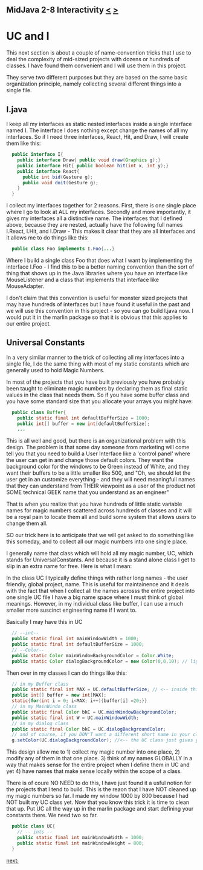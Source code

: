 ## MidJava 2-8 Interactivity [&LT;](MJ0207.md) [&GT;](MJ0209.md)
# UC and I
This next section is about a couple of name-convention tricks that I use to deal the complexity of mid-sized projects with dozens or hundreds of classes. I have found them convenient and I will use them in this project.

They serve two different purposes but they are based on the same basic organization principle, namely collecting several different things into a single file.

## I.java

I keep all my interfaces as static nested interfaces inside a single interface named I. The interface I does nothing except change the names of all my interfaces. So if I need three interfaces, React, Hit, and Draw, I will create them like this:

```java
  public interface I{
    public interface Draw{ public void draw(Graphics g);}
    public interface Hit{ public boolean hit(int x, int y);}
    public interface React{ 
      public int bid(Gesture g);
      public void doit(Gesture g);
    }
  } 
```

I collect my interfaces together for 2 reasons. First, there is one single place where I go to look at ALL my interfaces. Secondly and more importantly, it gives my interfaces all a distinctive name. The interfaces that I defined above, because they are nested, actually have the following full names I.React, I.Hit, and I.Draw - This makes it clear that they are all interfaces and it allows me to do things like this:

```java
  public class Foo implements I.Foo{...}
```

Where I build a single class Foo that does what I want by implementing the interface I.Foo - I find this to be a better naming convention than the sort of thing that shows up in the Java libraries where you have an interface like MouseListener and a class that implements that interface like MouseAdapter.

I don't claim that this convention is useful for monster sized projects that may have hundreds of interfaces but I have found it useful in the past and we will use this convention in this project - so you can go build I.java now. I would put it in the marlin package so that it is obvious that this applies to our entire project.

## Universal Constants

In a very similar manner to the trick of collecting all my interfaces into a single file, I do the same thing with most of my static constants which are generally used to hold Magic Numbers.

In most of the projects that you have built previously you have probably been taught to eliminate magic numbers by declaring them as final static values in the class that needs them. So if you have some buffer class and you have some standard size that you allocate your arrays you might have:

```java
  public class Buffer{
    public static final int defaultBufferSize = 1000;
    public int[] buffer = new int[defaultBufferSize];
    ...
  ```

This is all well and good, but there is an organizational problem with this design. The problem is that some day someone from marketing will come tell you that you need to build a User Interface like a 'control panel' where the user can get in and change those default colors. They want the background color for the windows to be Green instead of White, and they want their buffers to be a little smaller like 500, and "Oh, we should let the user get in an customize everything - and they will need meaningfull names that they can understand from THEIR viewpoint as a user of the product not SOME technical GEEK name that you understand as an engineer"

That is when you realize that you have hundreds of little static variable names for magic numbers scattered across hundreds of classes and it will be a royal pain to locate them all and build some system that allows users to change them all. 

SO our trick here is to anticipate that we will get asked to do something like this someday, and to collect all our magic numbers into one single place.

I generally name that class which will hold all my magic number, UC, which stands for UniversalConstants. And because it is a stand alone class I get to slip in an extra name for free. Here is what I mean:

In the class UC I typically define things with rather long names - the user friendly, global project, name. This is useful for maintainence and it deals with the fact that when I collect all the names acrosss the entire project into one single UC file I have a big name space where I must think of global meanings. However, in my individual class like buffer, I can use a much smaller more suscinct engineering name if I want to.

Basically I may have this in UC

```java
  // --int--
  public static final int mainWindowWidth = 1000;
  public static final int defaultBufferSize = 1000;
  // --Color--
  public static Color mainWindowBackgroundColor = Color.White;
  public static Color dialogBackgroundColor = new Color(0,0,10); // light blue
```

Then over in my classes I can do things like this:
```java
  // in my Buffer class
  public static final int MAX = UC.defaultBufferSize; // <-- inside this class I can use the name MAX
  public int[] buffer = new int[MAX]; 
  static{for(int i = 0; i<MAX; i++){buffer[i] =20;}}
  // in my MainWindo class
  public static final Color bkC = UC.mainWindowBackgroundColor;
  public static final int W = UC.mainWindowWidth;
  // in my dialog class
  public static final Color bkC = UC.dialogBackgroundColor;
  // and of course, if you DON'T want a different short name in your class you can always use UC directly
  g.setColor(UC.dialogBackgroundColor); //<-- the UC class just gives you the OPTION to rename.
```

This design allow me to 1) collect my magic number into one place, 2) modify any of them in that one place. 3) think of my names GLOBALLY in a way that makes sense for the entire project when I define them in UC and yet 4) have names that make sense locally within the scope of a class. 

There is of coure NO NEED to do this, I have just found it a usful notion for the projects that I tend to build. This is the reaon that I have NOT cleaned up my magic numbers so far. I made my window 1000 by 800 because I had NOT built my UC class yet. Now that you know this trick it is time to clean that up. Put UC all the way up in the marlin package and start defining your constants there. We need two so far.

```java
  public class UC{
    // -- ints --
    public static final int mainWindowWidth = 1000;
    public static final int mainWindowHeight = 800;
  }  
```
[next: ](MJ0209.md)
